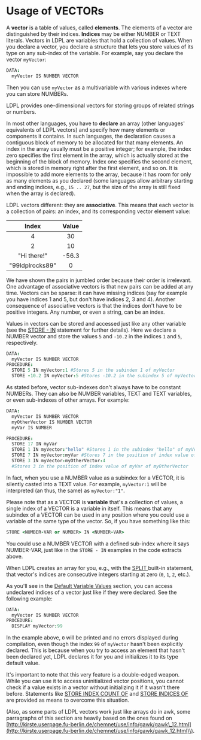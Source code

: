 # Usage of VECTORs

A **vector** is a table of values, called **elements**. The elements of a vector are distinguished by their indices. **Indices** may be either NUMBER or TEXT literals. Vectors in LDPL are variables that hold a collection of values. When you declare a vector, you declare a structure that lets you store values of its type on any sub-index of the variable. For example, say you declare the vector `myVector`:

```coffeescript
DATA:
  myVector IS NUMBER VECTOR
```

Then you can use `myVector` as a multivariable with various indexes where you can store NUMBERs.

LDPL provides one-dimensional vectors for storing groups of related strings or numbers.

In most other languages, you have to **declare** an array \(other languages' equivalents of LDPL vectors\) and specify how many elements or components it contains. In such languages, the declaration causes a contiguous block of memory to be allocated for that many elements. An index in the array usually must be a positive integer; for example, the index zero specifies the first element in the array, which is actually stored at the beginning of the block of memory. Index one specifies the second element, which is stored in memory right after the first element, and so on. It is impossible to add more elements to the array, because it has room for only as many elements as you declared \(some languages allow arbitrary starting and ending indices, e.g., `15 .. 27`, but the size of the array is still fixed when the array is declared\).

LDPL vectors different: they are **associative**. This means that each vector is a collection of pairs: an index, and its corresponding vector element value:

| Index | Value |
| :---: | :---: |
| 4 | 30 |
| 2 | 10 |
| "Hi there!" | -56.3 |
| "99ldplrocks89" | 0 |

We have shown the pairs in jumbled order because their order is irrelevant. One advantage of associative vectors is that new pairs can be added at any time. Vectors can be sparse: it can have missing indices \(say for example you have indices 1 and 5, but don't have indices 2, 3 and 4\). Another consequence of associative vectors is that the indices don't have to be positive integers. Any number, or even a string, can be an index.

Values in vectors can be stored and accessed just like any other variable \(see the [STORE - IN](../control-flow-statements/store-in.md) statement for further details\). Here we declare a NUMBER vector and store the values `5` and `-10.2` in the indices `1` and `5`, respectively.

```coffeescript
DATA:
  myVector IS NUMBER VECTOR
PROCEDURE:
  STORE 5 IN myVector:1 #Stores 5 in the subindex 1 of myVector
  STORE -10.2 IN myVector:5 #Stores -10.2 in the subindex 5 of myVector
```

As stated before, vector sub-indexes don't always have to be constant NUMBERs. They can also be NUMBER variables, TEXT and TEXT variables, or even sub-indexes of other arrays. For example:

```coffeescript
DATA:
  myVector IS NUMBER VECTOR
  myOtherVector IS NUMBER VECTOR
  myVar IS NUMBER

PROCEDURE:
  STORE 17 IN myVar
  STORE 1 IN myVector:"hello" #Stores 1 in the subindex "hello" of myVector
  STORE 7 IN myVector:myVar #Stores 7 in the position of index value of myVar
  STORE 3 IN myVector:myOtherVector:4
  #Stores 3 in the position of index value of myVar of myOtherVector
```

In fact, when you use a NUMBER value as a subindex for a VECTOR, it is silently casted into a TEXT value. For example, `myVector:1` will be interpreted \(an thus, the same\) as `myVector:"1"`.

Please note that as a VECTOR is **variable** that's a collection of values, a single index of a VECTOR is a variable in itself. This means that any subindex of a VECTOR can be used in any position where you could use a variable of the same type of the vector. So, if you have something like this:

```coffeescript
STORE <NUMBER-VAR or NUMBER> IN <NUMBER-VAR>
```

You could use a NUMBER VECTOR with a defined sub-index where it says NUMBER-VAR, just like in the `STORE - IN` examples in the code extracts above.

When LDPL creates an array for you, e.g., with the [SPLIT ](../text-statements/split-by-in.md)built-in statement, that vector's indices are consecutive integers starting at zero \(`0`, `1`, `2`, etc.\).

As you'll see in the [Default Variable Values](default-variable-values.md) section, you can access undeclared indices of a vector just like if they were declared. See the following example:

```coffeescript
DATA:
  myVector IS NUMBER VECTOR
PROCEDURE:
  DISPLAY myVector:99
```

In the example above, `0` will be printed and no errors displayed during compilation, even though the index `99` of `myVector` hasn't been explicitly declared. This is because when you try to access an element that hasn't been declared yet, LDPL declares it for you and initializes it to its type default value.

It's important to note that this very feature is a double-edged weapon. While you can use it to access uninitialized vector positions, you cannot check if a value exists in a vector without initializing it if it wasn't there before. Statements like [STORE INDEX COUNT OF](../vector-statements/store-index-count-of-in.md) and [STORE INDICES OF](../vector-statements/store-indices-of-in.md) are provided as means to overcome this situation.

\(Also, as some parts of LDPL vectors work just like arrays do in awk, some parragraphs of this section are heavily based on the ones found on [http://kirste.userpage.fu-berlin.de/chemnet/use/info/gawk/gawk\_12.html](http://kirste.userpage.fu-berlin.de/chemnet/use/info/gawk/gawk_12.html)\).

